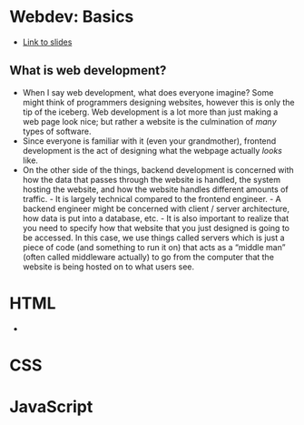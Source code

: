 # Webdev: Basics
- [Link to slides](https://docs.google.com/presentation/d/1Tqe-dxEeGROywPqpI6UAMl5tmmzOr2IcZUf8l_BU1Ps/edit?usp=sharing)
## What is web development?
  - When I say web development, what does everyone imagine?  Some might think of programmers
    designing websites, however this is only the tip of the iceberg.  Web development is a lot
    more than just making a web page look nice; but rather a website is the culmination of
    *many* types of software.
  - Since everyone is familiar with it (even your grandmother), frontend development is the
    act of designing what the webpage actually *looks* like.
  - On the other side of the things, backend development is concerned with how the data that
    passes through the website is handled, the system hosting the website, and how the website handles
    different amounts of traffic.
        - It is largely technical compared to the frontend engineer.
        - A backend engineer might be concerned with client / server architecture, how data is
          put into a database, etc.
        - It is also important to realize that you need to specify how that website that you
          just designed is going to be accessed.  In this case, we use things called servers
          which is just a piece of code (and something to run it on) that acts as a “middle
          man” (often called middleware actually) to go from the computer that the website is
          being hosted on to what users see.

# HTML
-
# CSS
# JavaScript
